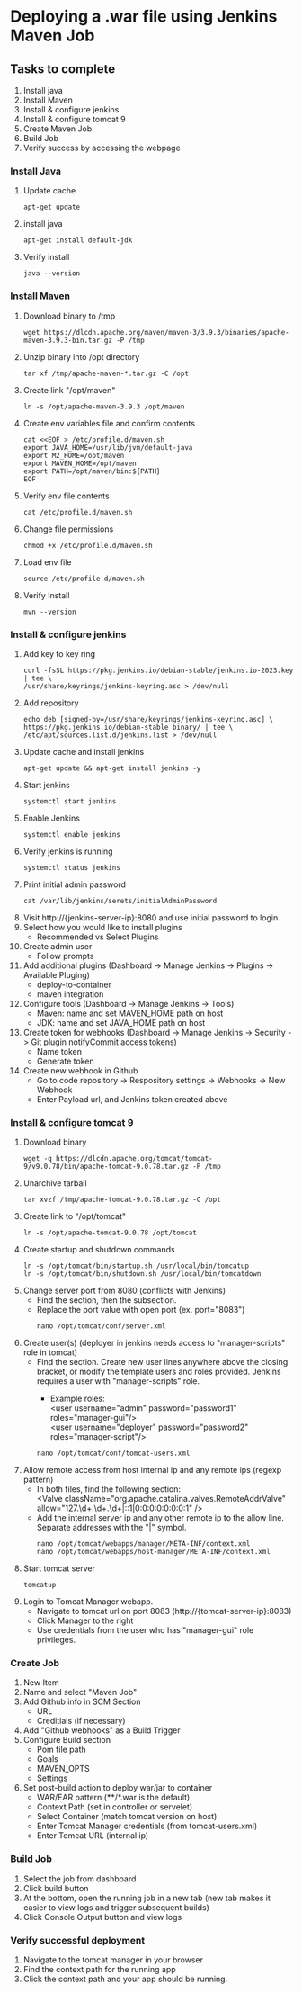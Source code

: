 # Deploying a .war file using Jenkins Maven Job

## Tasks to complete
1. Install java
2. Install Maven
3. Install & configure jenkins
4. Install & configure tomcat 9
5. Create Maven Job
6. Build Job
7. Verify success by accessing the webpage


### Install Java
1. Update cache
      ```
      apt-get update
      ```
2. install java
      ```
      apt-get install default-jdk
      ```
3. Verify install
      ```
      java --version
      ```
### Install Maven
1. Download binary to /tmp
      ```
      wget https://dlcdn.apache.org/maven/maven-3/3.9.3/binaries/apache-maven-3.9.3-bin.tar.gz -P /tmp
      ```
2. Unzip binary into /opt directory
      ```
      tar xf /tmp/apache-maven-*.tar.gz -C /opt
      ```
3. Create link "/opt/maven"
      ```
      ln -s /opt/apache-maven-3.9.3 /opt/maven
      ```
4. Create env variables file and confirm contents
      ```
      cat <<EOF > /etc/profile.d/maven.sh
      export JAVA_HOME=/usr/lib/jvm/default-java
      export M2_HOME=/opt/maven
      export MAVEN_HOME=/opt/maven
      export PATH=/opt/maven/bin:${PATH}
      EOF
      ```
5. Verify env file contents
      ```      
      cat /etc/profile.d/maven.sh
      ```
5. Change file permissions
      ```
      chmod +x /etc/profile.d/maven.sh
      ```
6. Load env file
      ```
      source /etc/profile.d/maven.sh
      ```
5. Verify Install
      ```
      mvn --version
      ```
### Install & configure jenkins
1. Add key to key ring
      ```
      curl -fsSL https://pkg.jenkins.io/debian-stable/jenkins.io-2023.key | tee \
      /usr/share/keyrings/jenkins-keyring.asc > /dev/null
      ```
2. Add repository 
      ``` 
      echo deb [signed-by=/usr/share/keyrings/jenkins-keyring.asc] \
      https://pkg.jenkins.io/debian-stable binary/ | tee \
      /etc/apt/sources.list.d/jenkins.list > /dev/null
      ```
3. Update cache and install jenkins
      ```
      apt-get update && apt-get install jenkins -y
      ```
4. Start jenkins
      ```
      systemctl start jenkins
      ```
5. Enable Jenkins
      ```
      systemctl enable jenkins
      ```
6. Verify jenkins is running
      ```
      systemctl status jenkins
      ```
7. Print initial admin password
      ```
      cat /var/lib/jenkins/serets/initialAdminPassword
      ```
8. Visit http://{jenkins-server-ip}:8080 and use initial password to login
9. Select how you would like to install plugins
    - Recommended vs Select Plugins
10. Create admin user 
    - Follow prompts
11. Add additional plugins (Dashboard -> Manage Jenkins -> Plugins -> Available Pluging)
    - deploy-to-container
    - maven integration
12. Configure tools (Dashboard -> Manage Jenkins -> Tools)
    - Maven: name and set MAVEN_HOME path on host
    - JDK: name and set JAVA_HOME path on host
13. Create token for webhooks (Dashboard -> Manage Jenkins -> Security -> Git plugin notifyCommit access tokens)
    - Name token
    - Generate token
14. Create new webhook in Github
    - Go to code repository -> Respository settings -> Webhooks -> New Webhook
    - Enter Payload url, and Jenkins token created above

### Install & configure tomcat 9
1. Download binary
      ```
      wget -q https://dlcdn.apache.org/tomcat/tomcat-9/v9.0.78/bin/apache-tomcat-9.0.78.tar.gz -P /tmp
      ```
2. Unarchive tarball
      ```
      tar xvzf /tmp/apache-tomcat-9.0.78.tar.gz -C /opt
      ```
3. Create link to "/opt/tomcat"
      ```
      ln -s /opt/apache-tomcat-9.0.78 /opt/tomcat
      ```
4. Create startup and shutdown commands 
      ```
      ln -s /opt/tomcat/bin/startup.sh /usr/local/bin/tomcatup
      ln -s /opt/tomcat/bin/shutdown.sh /usr/local/bin/tomcatdown
      ```
5. Change server port from 8080 (conflicts with Jenkins) 
   - Find the <Service name="Catalina"> section, then the <Connector> subsection.
   - Replace the port value with open port (ex. port="8083")
      ```
      nano /opt/tomcat/conf/server.xml
      ```
6. Create user(s) (deployer in jenkins needs access to "manager-scripts" role in tomcat)
   - Find the <Tomcat-users> section. Create new user lines anywhere above the <Tomcat-users/> closing bracket, or 
     modify the template users and roles provided. Jenkins requires a user with "manager-scripts" role.
     - Example roles: \
       \<user username="admin" password="password1" roles="manager-gui"/> \
       \<user username="deployer" password="password2" roles="manager-script"/>
      ```
      nano /opt/tomcat/conf/tomcat-users.xml
      ```
7. Allow remote access from host internal ip and any remote ips (regexp pattern)
   - In both files, find the following section: \
   <Valve className="org.apache.catalina.valves.RemoteAddrValve" \
       allow="127\.\d+\.\d+\.\d+|::1|0:0:0:0:0:0:0:1" />
   - Add the internal server ip and any other remote ip to the allow line. Separate addresses with the "|" symbol.
      ```
      nano /opt/tomcat/webapps/manager/META-INF/context.xml
      nano /opt/tomcat/webapps/host-manager/META-INF/context.xml
      ```
8. Start tomcat server
      ```
      tomcatup
      ```
9. Login to Tomcat Manager webapp.
   - Navigate to tomcat url on port 8083 (http://{tomcat-server-ip}:8083)
   - Click Manager to the right
   - Use credentials from the user who has "manager-gui" role privileges.
### Create Job

1. New Item
2. Name and select "Maven Job"
3. Add Github info in SCM Section
   - URL
   - Creditials (if necessary)
4. Add "Github webhooks" as a Build Trigger 
5. Configure Build section
   - Pom file path
   - Goals
   - MAVEN_OPTS
   - Settings
6. Set post-build action to deploy war/jar to container
   - WAR/EAR pattern (**/*.war is the default)
   - Context Path (set in controller or servelet)
   - Select Container (match tomcat version on host)
   - Enter Tomcat Manager credentials (from tomcat-users.xml)
   - Enter Tomcat URL (internal ip)
### Build Job
1. Select the job from dashboard 
2. Click build button
3. At the bottom, open the running job in a new tab (new tab makes it easier to view logs and trigger subsequent builds)
4. Click Console Output button and view logs
### Verify successful deployment
1. Navigate to the tomcat manager in your browser
2. Find the context path for the running app
3. Click the context path and your app should be running.

